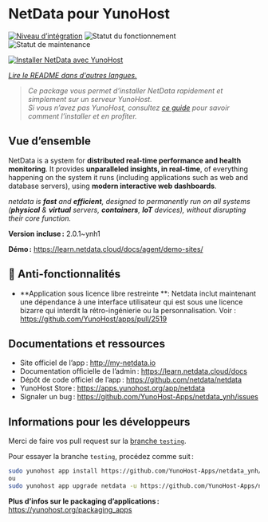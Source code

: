 <!--
Nota bene : ce README est automatiquement généré par <https://github.com/YunoHost/apps/tree/master/tools/readme_generator>
Il NE doit PAS être modifié à la main.
-->

# NetData pour YunoHost

[![Niveau d’intégration](https://dash.yunohost.org/integration/netdata.svg)](https://ci-apps.yunohost.org/ci/apps/netdata/) ![Statut du fonctionnement](https://ci-apps.yunohost.org/ci/badges/netdata.status.svg) ![Statut de maintenance](https://ci-apps.yunohost.org/ci/badges/netdata.maintain.svg)

[![Installer NetData avec YunoHost](https://install-app.yunohost.org/install-with-yunohost.svg)](https://install-app.yunohost.org/?app=netdata)

*[Lire le README dans d'autres langues.](./ALL_README.md)*

> *Ce package vous permet d’installer NetData rapidement et simplement sur un serveur YunoHost.*  
> *Si vous n’avez pas YunoHost, consultez [ce guide](https://yunohost.org/install) pour savoir comment l’installer et en profiter.*

## Vue d’ensemble

NetData is a system for **distributed real-time performance and health monitoring**.
It provides **unparalleled insights, in real-time**, of everything happening on the
system it runs (including applications such as web and database servers), using
**modern interactive web dashboards**.

_netdata is **fast** and **efficient**, designed to permanently run on all systems
(**physical** & **virtual** servers, **containers**, **IoT** devices), without
disrupting their core function._


**Version incluse :** 2.0.1~ynh1

**Démo :** <https://learn.netdata.cloud/docs/agent/demo-sites/>
## :red_circle: Anti-fonctionnalités

- **Application sous licence libre restreinte **: Netdata inclut maintenant une dépendance à une interface utilisateur qui est sous une licence bizarre qui interdit la rétro-ingénierie ou la personnalisation. Voir : https://github.com/YunoHost/apps/pull/2519

## Documentations et ressources

- Site officiel de l’app : <http://my-netdata.io>
- Documentation officielle de l’admin : <https://learn.netdata.cloud/docs>
- Dépôt de code officiel de l’app : <https://github.com/netdata/netdata>
- YunoHost Store : <https://apps.yunohost.org/app/netdata>
- Signaler un bug : <https://github.com/YunoHost-Apps/netdata_ynh/issues>

## Informations pour les développeurs

Merci de faire vos pull request sur la [branche `testing`](https://github.com/YunoHost-Apps/netdata_ynh/tree/testing).

Pour essayer la branche `testing`, procédez comme suit :

```bash
sudo yunohost app install https://github.com/YunoHost-Apps/netdata_ynh/tree/testing --debug
ou
sudo yunohost app upgrade netdata -u https://github.com/YunoHost-Apps/netdata_ynh/tree/testing --debug
```

**Plus d’infos sur le packaging d’applications :** <https://yunohost.org/packaging_apps>
